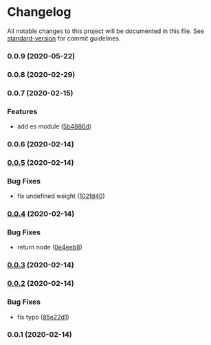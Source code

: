 # Changelog

All notable changes to this project will be documented in this file. See [standard-version](https://github.com/conventional-changelog/standard-version) for commit guidelines.

### 0.0.9 (2020-05-22)

### 0.0.8 (2020-02-29)

### 0.0.7 (2020-02-15)


### Features

* add es module ([5b4886d](https://github.com/rfoel/react-font-loader/commit/5b4886d51899bce2ab4f1062fe18f85ac840c76f))

### 0.0.6 (2020-02-14)

### [0.0.5](https://github.com/rfoel/react-font-loader/compare/v0.0.4...v0.0.5) (2020-02-14)


### Bug Fixes

* fix undefined weight ([102fd40](https://github.com/rfoel/react-font-loader/commit/102fd401b2fe2e8766689312b47ec70c8a2a8857))

### [0.0.4](https://github.com/rfoel/react-font-loader/compare/v0.0.3...v0.0.4) (2020-02-14)


### Bug Fixes

* return node ([0e4eeb8](https://github.com/rfoel/react-font-loader/commit/0e4eeb8ec65e622f0a9308937b58d76356c9ecb8))

### [0.0.3](https://github.com/rfoel/react-font-loader/compare/v0.0.2...v0.0.3) (2020-02-14)

### [0.0.2](https://github.com/rfoel/react-font-loader/compare/v0.0.1...v0.0.2) (2020-02-14)


### Bug Fixes

* fix typo ([85e22d1](https://github.com/rfoel/react-font-loader/commit/85e22d195b5999f100e8ce9f4acd3734843408f2))

### 0.0.1 (2020-02-14)
